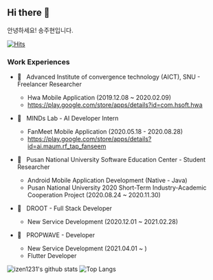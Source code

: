 ## Hi there 👋

안녕하세요! 송주현입니다.

[![Hits](https://hits.seeyoufarm.com/api/count/incr/badge.svg?url=https%3A%2F%2Fgithub.com%2Fizen1231)](https://hits.seeyoufarm.com)


### Work Experiences

- :office: &nbsp; Advanced Institute of convergence technology (AICT), SNU - Freelancer Researcher
  - Hwa Mobile Application (2019.12.08 ~ 2020.02.09)
  - https://play.google.com/store/apps/details?id=com.hsoft.hwa

- :office: &nbsp; MINDs Lab - AI Developer Intern
  - FanMeet Mobile Application (2020.05.18 - 2020.08.28)
  - https://play.google.com/store/apps/details?id=ai.maum.rf_tap_fanseem
- :school: &nbsp; Pusan National University Software Education Center - Student Researcher
  - Android Mobile Application Development (Native - Java)
  - Pusan National University 2020 Short-Term Industry-Academic Cooperation Project (2020.08.24 ~ 2020.11.30)
- :office: &nbsp; DROOT - Full Stack Developer
  - New Service Development (2020.12.01 ~ 2021.02.28)

- :office: &nbsp; PROPWAVE - Developer
  - New Service Development (2021.04.01 ~ )
  - Flutter Developer


![izen1231's github stats](https://github-readme-stats.vercel.app/api?username=izen1231&show_icons=true)
![Top Langs](https://github-readme-stats.vercel.app/api/top-langs/?username=izen1231)
